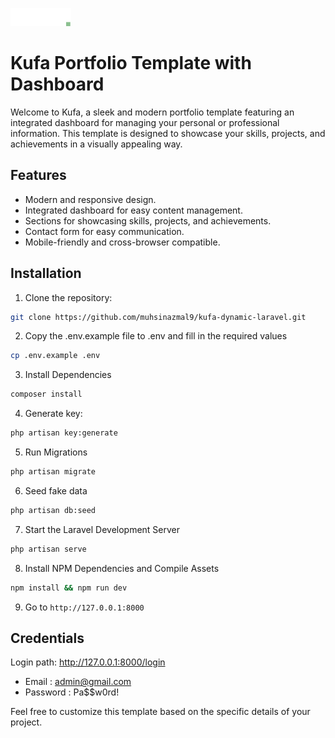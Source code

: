 ![Logo](https://raw.githubusercontent.com/muhsinazmal9/kufa-dynamic-laravel/main/public/frontend_assets/img/logo/logo.png)

# Kufa Portfolio Template with Dashboard

Welcome to Kufa, a sleek and modern portfolio template featuring an integrated dashboard for managing your personal or professional information. This template is designed to showcase your skills, projects, and achievements in a visually appealing way.

## Features

- Modern and responsive design.
- Integrated dashboard for easy content management.
- Sections for showcasing skills, projects, and achievements.
- Contact form for easy communication.
- Mobile-friendly and cross-browser compatible.

## Installation

1. Clone the repository:

```bash
git clone https://github.com/muhsinazmal9/kufa-dynamic-laravel.git
```
2. Copy the .env.example file to .env and fill in the required values

```bash
cp .env.example .env
```
3. Install Dependencies
```bash
composer install
```
4. Generate key: 
```bash
php artisan key:generate
```
5. Run Migrations
```bash
php artisan migrate
```
6. Seed fake data
```bash
php artisan db:seed
```
7. Start the Laravel Development Server
```bash
php artisan serve
```
8. Install NPM Dependencies and Compile Assets
```bash
npm install && npm run dev
```
9. Go to `http://127.0.0.1:8000`


## Credentials
Login path: http://127.0.0.1:8000/login
- Email : admin@gmail.com
- Password : Pa$$w0rd!


Feel free to customize this template based on the specific details of your project.